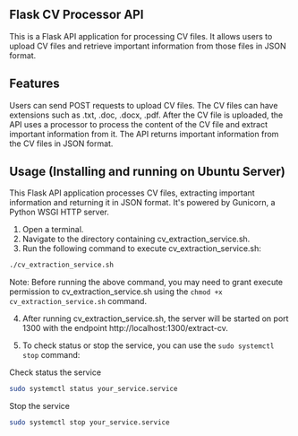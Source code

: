 ## Flask CV Processor API

This is a Flask API application for processing CV files. It allows users to upload CV files and retrieve important information from those files in JSON format.

## Features

Users can send POST requests to upload CV files. The CV files can have extensions such as .txt, .doc, .docx, .pdf.
After the CV file is uploaded, the API uses a processor to process the content of the CV file and extract important information from it. The API returns important information from the CV files in JSON format.

## Usage (Installing and running on Ubuntu Server)

This Flask API application processes CV files, extracting important information and returning it in JSON format. It's powered by Gunicorn, a Python WSGI HTTP server.

1. Open a terminal.
2. Navigate to the directory containing cv_extraction_service.sh.
3. Run the following command to execute cv_extraction_service.sh:

```bash
./cv_extraction_service.sh
```

Note:
Before running the above command, you may need to grant execute permission to cv_extraction_service.sh using the `chmod +x cv_extraction_service.sh` command.

4. After running cv_extraction_service.sh, the server will be started on port 1300 with the endpoint http://localhost:1300/extract-cv.

5. To check status or stop the service, you can use the `sudo systemctl stop` command:

Check status the service

```bash
sudo systemctl status your_service.service
```

Stop the service

```bash
sudo systemctl stop your_service.service
```
